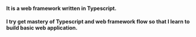 #### It is a web framework written in Typescript. 
#### I try get mastery of Typescript and web framework flow so that I learn to build basic web application.
